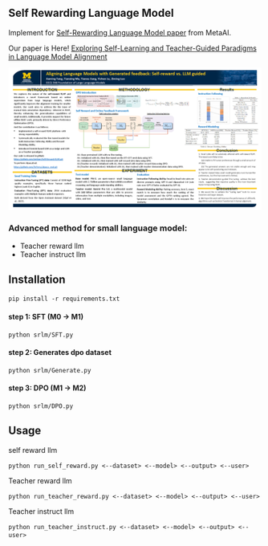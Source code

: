 ## Self Rewarding Language Model

Implement for [Self-Rewarding Language Model paper](https://arxiv.org/abs/2401.10020) from MetaAI.

Our paper is Here! [Exploring Self-Learning and Teacher-Guided
Paradigms in Language Model Alignment](https://github.com/ethan-charles/Self-Reward-RLHF/blob/main/Exploring_Self-Learning_and_Teacher-Guided_Paradigms_in_Language_Model_Alignment.pdf)

![](https://github.com/ethan-charles/Self-Reward-RLHF/blob/main/EECS%20598%20Poster_v2.png)

### Advanced method for small language model:

 - Teacher reward llm
 - Teacher instruct llm

## Installation
```
pip install -r requirements.txt
```


#### step 1: SFT (M0 -> M1)
```
python srlm/SFT.py
```
#### step 2: Generates dpo dataset 
```
python srlm/Generate.py
```
#### step 3: DPO (M1 -> M2)
```
python srlm/DPO.py
```

## Usage

self reward llm
```
python run_self_reward.py <--dataset> <--model> <--output> <--user>
```
Teacher reward llm
```
python run_teacher_reward.py <--dataset> <--model> <--output> <--user>
```
Teacher instruct llm
```
python run_teacher_instruct.py <--dataset> <--model> <--output> <--user>
```




